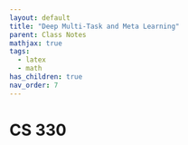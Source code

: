```yaml
---
layout: default
title: "Deep Multi-Task and Meta Learning"
parent: Class Notes
mathjax: true
tags: 
  - latex
  - math
has_children: true
nav_order: 7
---
```


# CS 330